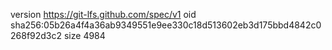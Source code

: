 version https://git-lfs.github.com/spec/v1
oid sha256:05b26a4f4a36ab9349551e9ee330c18d513602eb3d175bbd4842c0268f92d3c2
size 4984
